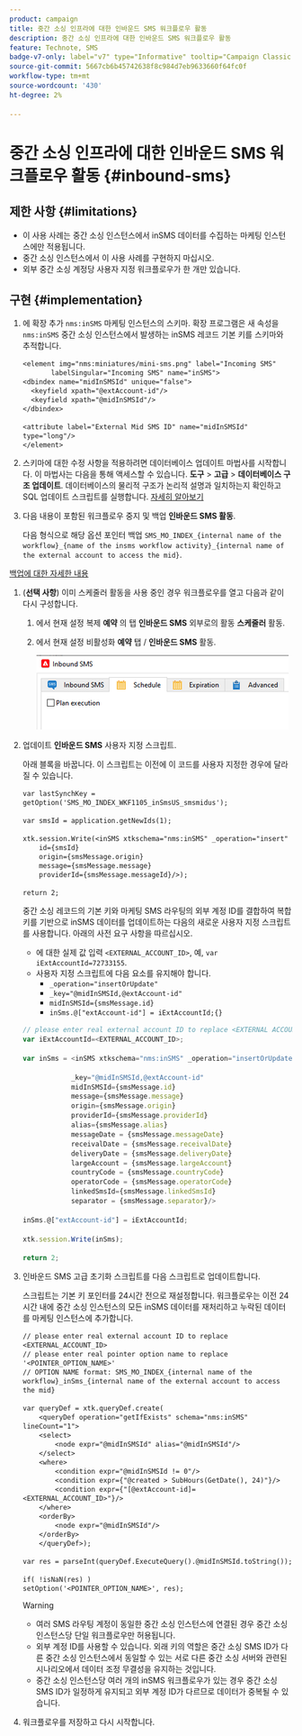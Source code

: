 ```yaml
---
product: campaign
title: 중간 소싱 인프라에 대한 인바운드 SMS 워크플로우 활동
description: 중간 소싱 인프라에 대한 인바운드 SMS 워크플로우 활동
feature: Technote, SMS
badge-v7-only: label="v7" type="Informative" tooltip="Campaign Classic v7에만 적용"
source-git-commit: 5667cb6b45742638f8c984d7eb9633660f64fc0f
workflow-type: tm+mt
source-wordcount: '430'
ht-degree: 2%

---
```


# 중간 소싱 인프라에 대한 인바운드 SMS 워크플로우 활동 {#inbound-sms}

## 제한 사항 {#limitations}

* 이 사용 사례는 중간 소싱 인스턴스에서 inSMS 데이터를 수집하는 마케팅 인스턴스에만 적용됩니다.
* 중간 소싱 인스턴스에서 이 사용 사례를 구현하지 마십시오.
* 외부 중간 소싱 계정당 사용자 지정 워크플로우가 한 개만 있습니다.

## 구현 {#implementation}

1. 에 확장 추가 `nms:inSMS` 마케팅 인스턴스의 스키마. 확장 프로그램은 새 속성을 `nms:inSMS` 중간 소싱 인스턴스에서 발생하는 inSMS 레코드 기본 키를 스키마와 추적합니다.

   ```
   <element img="nms:miniatures/mini-sms.png" label="Incoming SMS"
          labelSingular="Incoming SMS" name="inSMS">
   <dbindex name="midInSMSId" unique="false">
     <keyfield xpath="@extAccount-id"/>
     <keyfield xpath="@midInSMSId"/>
   </dbindex>
   
   <attribute label="External Mid SMS ID" name="midInSMSId" type="long"/>
   </element>
   ```

1. 스키마에 대한 수정 사항을 적용하려면 데이터베이스 업데이트 마법사를 시작합니다. 이 마법사는 다음을 통해 액세스할 수 있습니다. **도구** > **고급** > **데이터베이스 구조 업데이트**. 데이터베이스의 물리적 구조가 논리적 설명과 일치하는지 확인하고 SQL 업데이트 스크립트를 실행합니다. [자세히 알아보기](../../configuration/using/updating-the-database-structure.md)

1. 다음 내용이 포함된 워크플로우 중지 및 백업 **인바운드 SMS 활동**.

   다음 형식으로 해당 옵션 포인터 백업 `SMS_MO_INDEX_{internal name of the workflow}_{name of the insms workflow activity}_{internal name of the external account to access the mid}`.

[백업에 대한 자세한 내용](../../production/using/backup.md)

1. (**선택 사항**) 이미 스케줄러 활동을 사용 중인 경우 워크플로우를 열고 다음과 같이 다시 구성합니다.

   1. 에서 현재 설정 복제 **예약** 의 탭 **인바운드 SMS** 외부로의 활동 **스케줄러** 활동.

   1. 에서 현재 설정 비활성화 **예약** 탭 / **인바운드 SMS** 활동.

      ![](assets/inbound_sms_1.png)

1. 업데이트 **인바운드 SMS** 사용자 지정 스크립트.

   아래 블록을 바꿉니다. 이 스크립트는 이전에 이 코드를 사용자 지정한 경우에 달라질 수 있습니다.

   ```
   var lastSynchKey = getOption('SMS_MO_INDEX_WKF1105_inSmsUS_smsmidus');
   
   var smsId = application.getNewIds(1);
   
   xtk.session.Write(<inSMS xtkschema="nms:inSMS" _operation="insert"
       id={smsId}
       origin={smsMessage.origin}
       message={smsMessage.message}
       providerId={smsMessage.messageId}/>);
   
   return 2;
   ```

   중간 소싱 레코드의 기본 키와 마케팅 SMS 라우팅의 외부 계정 ID를 결합하여 복합 키를 기반으로 inSMS 데이터를 업데이트하는 다음의 새로운 사용자 지정 스크립트를 사용합니다.
아래의 사전 요구 사항을 따르십시오.

   * 에 대한 실제 값 입력 `<EXTERNAL_ACCOUNT_ID>`, 예, `var iExtAccountId=72733155`.
   * 사용자 지정 스크립트에 다음 요소를 유지해야 합니다.
      * `_operation="insertOrUpdate"`
      * `_key="@midInSMSId,@extAccount-id"`
      * `midInSMSId={smsMessage.id}`
      * `inSms.@["extAccount-id"] = iExtAccountId;{}`

   ```Javascript
   // please enter real external account ID to replace <EXTERNAL ACCOUNT ID>
   var iExtAccountId=<EXTERNAL_ACCOUNT_ID>;
   
   var inSms = <inSMS xtkschema="nms:inSMS" _operation="insertOrUpdate"
   
               _key="@midInSMSId,@extAccount-id"
               midInSMSId={smsMessage.id}
               message={smsMessage.message}
               origin={smsMessage.origin}
               providerId={smsMessage.providerId}
               alias={smsMessage.alias}
               messageDate = {smsMessage.messageDate}
               receivalDate = {smsMessage.receivalDate}
               deliveryDate = {smsMessage.deliveryDate}
               largeAccount = {smsMessage.largeAccount}
               countryCode = {smsMessage.countryCode}
               operatorCode = {smsMessage.operatorCode}
               linkedSmsId={smsMessage.linkedSmsId}
               separator = {smsMessage.separator}/>
   
   inSms.@["extAccount-id"] = iExtAccountId;
   
   xtk.session.Write(inSms);
   
   return 2;
   ```

1. 인바운드 SMS 고급 초기화 스크립트를 다음 스크립트로 업데이트합니다.

   스크립트는 기본 키 포인터를 24시간 전으로 재설정합니다. 워크플로우는 이전 24시간 내에 중간 소싱 인스턴스의 모든 inSMS 데이터를 재처리하고 누락된 데이터를 마케팅 인스턴스에 추가합니다.

   ```
   // please enter real external account ID to replace <EXTERNAL_ACCOUNT_ID>
   // please enter real pointer option name to replace '<POINTER_OPTION_NAME>'
   // OPTION NAME format: SMS_MO_INDEX_{internal name of the workflow}_inSms_{internal name of the external account to access the mid}
   
   var queryDef = xtk.queryDef.create(
       <queryDef operation="getIfExists" schema="nms:inSMS" lineCount="1">
       <select>
           <node expr="@midInSMSId" alias="@midInSMSId"/>
       </select>
       <where>
           <condition expr="@midInSMSId != 0"/>
           <condition expr={"@created > SubHours(GetDate(), 24)"}/>
           <condition expr={"[@extAccount-id]=<EXTERNAL_ACCOUNT_ID>"}/>
       </where>
       <orderBy>
           <node expr="@midInSMSId"/>
       </orderBy>
       </queryDef>);
   
   var res = parseInt(queryDef.ExecuteQuery().@midInSMSId.toString());
   
   if( !isNaN(res) )
   setOption('<POINTER_OPTION_NAME>', res);
   ```

   >[!WARNING]
   >
   > * 여러 SMS 라우팅 계정이 동일한 중간 소싱 인스턴스에 연결된 경우 중간 소싱 인스턴스당 단일 워크플로우만 허용됩니다.
   > * 외부 계정 ID를 사용할 수 있습니다. 외래 키의 역할은 중간 소싱 SMS ID가 다른 중간 소싱 인스턴스에서 동일할 수 있는 서로 다른 중간 소싱 서버와 관련된 시나리오에서 데이터 조정 무결성을 유지하는 것입니다.
   > * 중간 소싱 인스턴스당 여러 개의 inSMS 워크플로우가 있는 경우 중간 소싱 SMS ID가 일정하게 유지되고 외부 계정 ID가 다르므로 데이터가 중복될 수 있습니다.

1. 워크플로우를 저장하고 다시 시작합니다.


